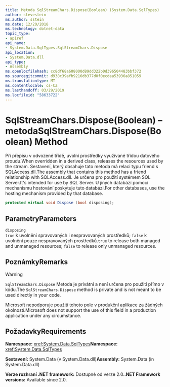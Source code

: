 ```yaml
---
title: Metoda SqlStreamChars.Dispose(Boolean) (System.Data.SqlTypes)
author: stevestein
ms.author: sstein
ms.date: 12/20/2018
ms.technology: dotnet-data
topic_type:
- apiref
api_name:
- System.Data.SqlTypes.SqlStreamChars.Dispose
api_location:
- System.Data.dll
api_type:
- Assembly
ms.openlocfilehash: cc8df68a608000d89dd322b0d396504483bbf372
ms.sourcegitcommit: d938c39afb9216db377d0f0ecdaa53936a851059
ms.translationtype: MT
ms.contentlocale: cs-CZ
ms.lasthandoff: 03/29/2019
ms.locfileid: "58633722"
---
```

# <a name="sqlstreamcharsdisposeboolean-method"></a><span data-ttu-id="9c0a7-102">SqlStreamChars.Dispose(Boolean) – metoda</span><span class="sxs-lookup"><span data-stu-id="9c0a7-102">SqlStreamChars.Dispose(Boolean) Method</span></span>

<span data-ttu-id="9c0a7-103">Při přepisu v odvozené třídě, uvolní prostředky využívané třídou datového proudu.</span><span class="sxs-lookup"><span data-stu-id="9c0a7-103">When overridden in a derived class, releases the resources used by the stream.</span></span> <span data-ttu-id="9c0a7-104">Sestavení, který obsahuje tato metoda má relaci typu friend s SQLAccess.dll.</span><span class="sxs-lookup"><span data-stu-id="9c0a7-104">The assembly that contains this method has a friend relationship with SQLAccess.dll.</span></span> <span data-ttu-id="9c0a7-105">Je určena pro použití systémem SQL Server.</span><span class="sxs-lookup"><span data-stu-id="9c0a7-105">It's intended for use by SQL Server.</span></span> <span data-ttu-id="9c0a7-106">U jiných databází pomocí mechanismu hostování poskytuje tuto databázi.</span><span class="sxs-lookup"><span data-stu-id="9c0a7-106">For other databases, use the hosting mechanism provided by that database.</span></span>

```csharp
protected virtual void Dispose (bool disposing);
```

## <a name="parameters"></a><span data-ttu-id="9c0a7-107">Parametry</span><span class="sxs-lookup"><span data-stu-id="9c0a7-107">Parameters</span></span>

`disposing`\
<span data-ttu-id="9c0a7-108">`true` k uvolnění spravovaných i nespravovaných prostředků; `false` k uvolnění pouze nespravovaných prostředků.</span><span class="sxs-lookup"><span data-stu-id="9c0a7-108">`true` to release both managed and unmanaged resources; `false` to release only unmanaged resources.</span></span>

## <a name="remarks"></a><span data-ttu-id="9c0a7-109">Poznámky</span><span class="sxs-lookup"><span data-stu-id="9c0a7-109">Remarks</span></span>

> [!WARNING]
> <span data-ttu-id="9c0a7-110">`SqlStreamChars.Dispose` Metoda je privátní a není určena pro použití přímo v kódu.</span><span class="sxs-lookup"><span data-stu-id="9c0a7-110">The `SqlStreamChars.Dispose` method is private and is not meant to be used directly in your code.</span></span>
>
> <span data-ttu-id="9c0a7-111">Microsoft nepodporuje použití tohoto pole v produkční aplikace za žádných okolností.</span><span class="sxs-lookup"><span data-stu-id="9c0a7-111">Microsoft does not support the use of this field in a production application under any circumstance.</span></span>

## <a name="requirements"></a><span data-ttu-id="9c0a7-112">Požadavky</span><span class="sxs-lookup"><span data-stu-id="9c0a7-112">Requirements</span></span>

<span data-ttu-id="9c0a7-113">**Namespace:** <xref:System.Data.SqlTypes></span><span class="sxs-lookup"><span data-stu-id="9c0a7-113">**Namespace:** <xref:System.Data.SqlTypes></span></span>

<span data-ttu-id="9c0a7-114">**Sestavení:** System.Data (v System.Data.dll)</span><span class="sxs-lookup"><span data-stu-id="9c0a7-114">**Assembly:** System.Data (in System.Data.dll)</span></span>

<span data-ttu-id="9c0a7-115">**Verze rozhraní .NET framework:** Dostupné od verze 2.0.</span><span class="sxs-lookup"><span data-stu-id="9c0a7-115">**.NET Framework versions:** Available since 2.0.</span></span>